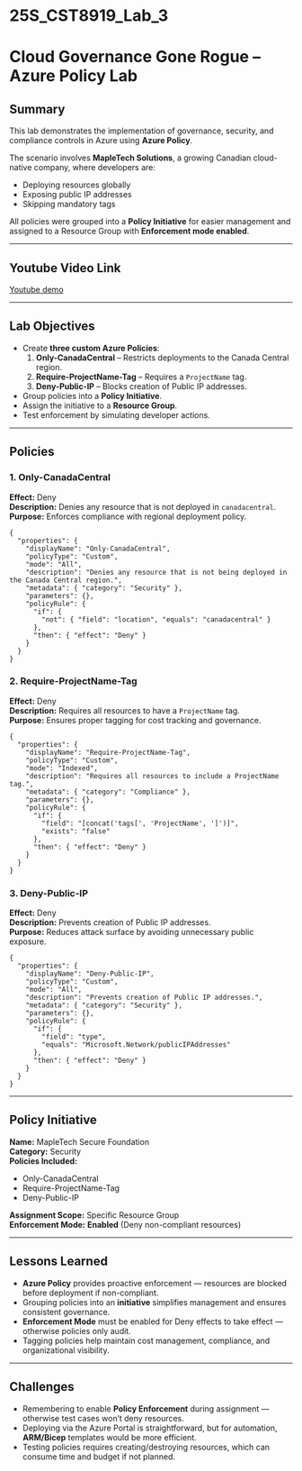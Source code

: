 # 25S_CST8919_Lab_3

# Cloud Governance Gone Rogue – Azure Policy Lab

##  Summary
This lab demonstrates the implementation of governance, security, and compliance controls in Azure using **Azure Policy**.  

The scenario involves **MapleTech Solutions**, a growing Canadian cloud-native company, where developers are:
- Deploying resources globally
- Exposing public IP addresses
- Skipping mandatory tags

All policies were grouped into a **Policy Initiative** for easier management and assigned to a Resource Group with **Enforcement mode enabled**.

---
## Youtube Video Link
[Youtube demo](https://youtu.be/AG2jUhb8TY0)

---
##  Lab Objectives
- Create **three custom Azure Policies**:
  1. **Only-CanadaCentral** – Restricts deployments to the Canada Central region.
  2. **Require-ProjectName-Tag** – Requires a `ProjectName` tag.
  3. **Deny-Public-IP** – Blocks creation of Public IP addresses.
- Group policies into a **Policy Initiative**.
- Assign the initiative to a **Resource Group**.
- Test enforcement by simulating developer actions.

---

## Policies

### 1. Only-CanadaCentral
**Effect:** Deny  
**Description:** Denies any resource that is not deployed in `canadacentral`.  
**Purpose:** Enforces compliance with regional deployment policy.

```
{
  "properties": {
    "displayName": "Only-CanadaCentral",
    "policyType": "Custom",
    "mode": "All",
    "description": "Denies any resource that is not being deployed in the Canada Central region.",
    "metadata": { "category": "Security" },
    "parameters": {},
    "policyRule": {
      "if": {
        "not": { "field": "location", "equals": "canadacentral" }
      },
      "then": { "effect": "Deny" }
    }
  }
}

```

### 2. Require-ProjectName-Tag
**Effect:** Deny  
**Description:** Requires all resources to have a `ProjectName` tag.  
**Purpose:** Ensures proper tagging for cost tracking and governance.

```
{
  "properties": {
    "displayName": "Require-ProjectName-Tag",
    "policyType": "Custom",
    "mode": "Indexed",
    "description": "Requires all resources to include a ProjectName tag.",
    "metadata": { "category": "Compliance" },
    "parameters": {},
    "policyRule": {
      "if": {
        "field": "[concat('tags[', 'ProjectName', ']')]",
        "exists": "false"
      },
      "then": { "effect": "Deny" }
    }
  }
}

```

### 3. Deny-Public-IP
**Effect:** Deny  
**Description:** Prevents creation of Public IP addresses.  
**Purpose:** Reduces attack surface by avoiding unnecessary public exposure.
```
{
  "properties": {
    "displayName": "Deny-Public-IP",
    "policyType": "Custom",
    "mode": "All",
    "description": "Prevents creation of Public IP addresses.",
    "metadata": { "category": "Security" },
    "parameters": {},
    "policyRule": {
      "if": {
        "field": "type",
        "equals": "Microsoft.Network/publicIPAddresses"
      },
      "then": { "effect": "Deny" }
    }
  }
}

```


---

##  Policy Initiative
**Name:** MapleTech Secure Foundation  
**Category:** Security  
**Policies Included:**
- Only-CanadaCentral
- Require-ProjectName-Tag
- Deny-Public-IP

**Assignment Scope:** Specific Resource Group  
**Enforcement Mode:** **Enabled** (Deny non-compliant resources)

---

##  Lessons Learned
- **Azure Policy** provides proactive enforcement — resources are blocked before deployment if non-compliant.
- Grouping policies into an **initiative** simplifies management and ensures consistent governance.
- **Enforcement Mode** must be enabled for Deny effects to take effect — otherwise policies only audit.
- Tagging policies help maintain cost management, compliance, and organizational visibility.

---

## Challenges
- Remembering to enable **Policy Enforcement** during assignment — otherwise test cases won’t deny resources.
- Deploying via the Azure Portal is straightforward, but for automation, **ARM/Bicep** templates would be more efficient.
- Testing policies requires creating/destroying resources, which can consume time and budget if not planned.


